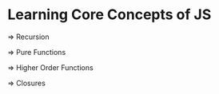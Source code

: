 # Learning Core Concepts of JS

=> Recursion

=> Pure Functions

=> Higher Order Functions

=> Closures
